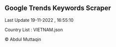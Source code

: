 

## Google Trends Keywords Scraper 
 
Last Update 19-11-2022 , 16:55:10

Country List :
VIETNAM.json



© Abdul Muttaqin 
